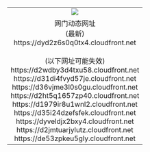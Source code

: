 ﻿<table>
  <tr></tr>
  <tr><td colspan=2 align=center><img src="https://dyd2z6s0q0tx4.cloudfront.net/Up/oGate.jpg" /></td></tr>
  <tr><td colspan=2 align=center>网门动态网址<br/>(最新)
<br>https://dyd2z6s0q0tx4.cloudfront.net
<br/><br/>(以下网址可能失效)
<br>https://d2wdby3d4txu58.cloudfront.net
<br>https://d31di4fvyd57je.cloudfront.net
<br>https://d36vjme3l0s0gu.cloudfront.net
<br>https://d2ht5q1657zp40.cloudfront.net
<br>https://d1979ir8u1wnl2.cloudfront.net
<br>https://d35i24dzefsfek.cloudfront.net
<br>https://dyveldjx2bxy4.cloudfront.net
<br>https://d2jmtuarjylutz.cloudfront.net
<br>https://de53zpkeu5gly.cloudfront.net
    </td>
  </tr>
</table>
